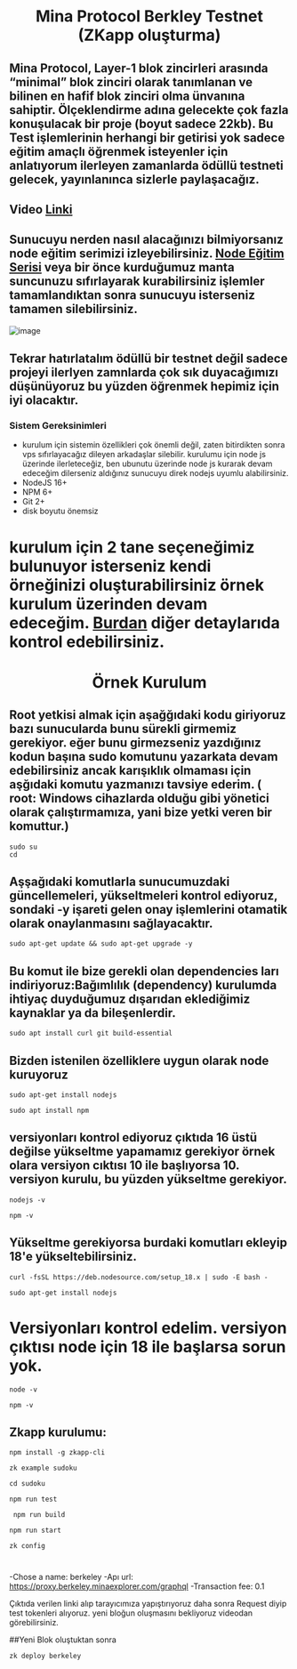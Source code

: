 <h1 align="center">Mina Protocol Berkley Testnet (ZKapp oluşturma)

## Mina Protocol, Layer-1 blok zincirleri arasında “minimal” blok zinciri olarak tanımlanan ve bilinen en hafif blok zinciri olma ünvanına sahiptir. Ölçeklendirme adına gelecekte çok fazla konuşulacak bir proje (boyut sadece 22kb). Bu Test işlemlerinin herhangi bir getirisi yok sadece eğitim amaçlı öğrenmek isteyenler için anlatıyorum ilerleyen zamanlarda ödüllü testneti gelecek, yayınlanınca sizlerle paylaşacağız.

## Video [Linki](https://youtu.be/jf5dvWblYek) 

## Sunucuyu nerden nasıl alacağınızı bilmiyorsanız node eğitim serimizi izleyebilirsiniz. [Node Eğitim Serisi](https://www.youtube.com/playlist?list=PLKxGUfdcj7MVXls2OvTpwx6CnpVJN685w) veya bir önce kurduğumuz manta suncunuzu sıfırlayarak kurabilirsiniz işlemler tamamlandıktan sonra sunucuyu isterseniz tamamen silebilirsiniz. 
 
![image](https://docs.minaprotocol.com/img/homepage/zkapp_developers.png)
## Tekrar hatırlatalım ödüllü bir testnet değil sadece projeyi ilerlyen zamnlarda çok sık duyacağımızı düşünüyoruz bu yüzden öğrenmek hepimiz için iyi olacaktır.

### Sistem Gereksinimleri
 - kurulum için sistemin özellikleri çok önemli değil, zaten bitirdikten sonra vps sıfırlayacağız dileyen arkadaşlar silebilir. kurulumu için node js üzerinde ilerleteceğiz, ben ubunutu üzerinde node js kurarak devam edeceğim dilerseniz aldığınız sunucuyu direk nodejs uyumlu alabilirsiniz.
 - NodeJS 16+
 - NPM 6+
 - Git 2+
 - disk boyutu önemsiz

 # kurulum için 2 tane seçeneğimiz bulunuyor isterseniz kendi örneğinizi oluşturabilirsiniz örnek kurulum üzerinden devam edeceğim. [Burdan](https://docs.minaprotocol.com/zkapps/how-to-write-a-zkapp) diğer detaylarıda kontrol edebilirsiniz.

<h1 align="center">Örnek Kurulum

  ## Root yetkisi almak için aşağğıdaki kodu giriyoruz bazı sunucularda bunu sürekli girmemiz gerekiyor. eğer bunu girmezseniz yazdığınız kodun başına sudo komutunu yazarkata devam edebilirsiniz ancak karışıklık olmaması için aşğıdaki komutu yazmanızı tavsiye ederim. ( root: Windows cihazlarda olduğu gibi yönetici olarak çalıştırmamıza, yani bize yetki veren bir komuttur.)
  ```
  sudo su
  cd
  ```

 ## Aşşağıdaki komutlarla sunucumuzdaki güncellemeleri, yükseltmeleri kontrol ediyoruz, sondaki -y işareti gelen onay işlemlerini otamatik olarak onaylanmasını sağlayacaktır.

  ```
 sudo apt-get update && sudo apt-get upgrade -y
  ```

 ## Bu komut ile bize gerekli olan dependencies ları indiriyoruz:Bağımlılık (dependency) kurulumda ihtiyaç duyduğumuz dışarıdan eklediğimiz kaynaklar ya da bileşenlerdir.

 ```
sudo apt install curl git build-essential
 ```

  ## Bizden istenilen özelliklere uygun olarak node kuruyoruz
   ```
sudo apt-get install nodejs
 ```
```
sudo apt install npm
```
 ## versiyonları kontrol ediyoruz çıktıda 16 üstü değilse yükseltme yapamamız gerekiyor örnek olara versiyon cıktısı 10 ile başlıyorsa 10. versiyon kurulu, bu yüzden yükseltme gerekiyor.
```
nodejs -v
```

```
npm -v
```
  
   ## Yükseltme gerekiyorsa burdaki komutları ekleyip 18'e yükseltebilirsiniz.
   
   ```
   curl -fsSL https://deb.nodesource.com/setup_18.x | sudo -E bash -
```
   ```
sudo apt-get install nodejs
```
# Versiyonları kontrol edelim. versiyon çıktısı node için 18 ile başlarsa sorun yok.

```
node -v
```

```
npm -v
```

## Zkapp kurulumu:
  ```
  npm install -g zkapp-cli
  ```
 ```
zk example sudoku
```
```
cd sudoku
```
```
npm run test
```
```
 npm run build
```
```
npm run start
```
 
 
```
zk config
```
# 
-Chose a name: berkeley 
-Apı url: https://proxy.berkeley.minaexplorer.com/graphql
-Transaction fee: 0.1

Çıktıda verilen linki alıp tarayıcımıza yapıştırıyoruz daha sonra Request diyip test tokenleri alıyoruz. yeni bloğun oluşmasını bekliyoruz videodan görebilirsiniz.

##Yeni Blok oluştuktan sonra 

```
zk deploy berkeley
 
  ```

 

